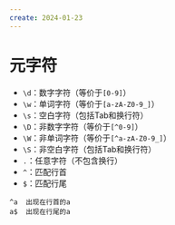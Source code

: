 ```yaml
---
create: 2024-01-23
---
```

# 元字符

* `\d`：数字字符（等价于`[0-9]`）
* `\w`：单词字符（等价于`[a-zA-Z0-9_]`）
* `\s`：空白字符（包括Tab和换行符）
* `\D`：非数字字符（等价于`[^0-9]`）
* `\W`：非单词字符（等价于`[^a-zA-Z0-9_]`）
* `\S`：非空白字符（包括Tab和换行符）
* `.`：任意字符（不包含换行）
* `^`：匹配行首
* `$`：匹配行尾

```regex
^a	出现在行首的a
a$	出现在行尾的a
```

